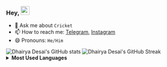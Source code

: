 ### Hey, <img src="https://github.com/rajput2107/rajput2107/blob/master/Assets/Hi.gif" width="24px">


- 💬 Ask me about `Cricket`
- 📫 How to reach me: [Telegram](https://t.me/dhairya_desai23), [Instagram](https://www.instagram.com/dhairya_desai/)
- 😄 Pronouns: `He/Him`

<img src="https://yc-stats.vercel.app/api?username=dhairya-desai&show_icons=true&count_private=true&border_radius=12&title_color=58a6ff&bg_color=161b22&show_owner=true&text_color=c9d1d9&icon_color=58a6ff&hide_border=true" alt="Dhairya Desai's GitHub stats" />

<img src="https://github-readme-streak-stats.herokuapp.com/?user=dhairya-desai&hide_border=true&background=161b22&ring=27d545&fire=27d545&currStreakLabel=27d545&currStreakNum=f0f6fc&sideLabels=c9d1d9&dates=8b949e&sideNums=f0f6fc&stroke=30363d" alt="Dhairya Desai's GitHub Streak" />

<details>
 <summary><b>Most Used Languages</b></summary><br/>
 <img  src="https://github-readme-stats.vercel.app/api/top-langs/?username=dhairya-desai&show_icons=true&count_private=true&border_radius=12&layout=compact&title_color=58a6ff&bg_color=161b22&show_owner=true&text_color=c9d1d9&icon_color=58a6ff&hide_border=true" />
</details>


